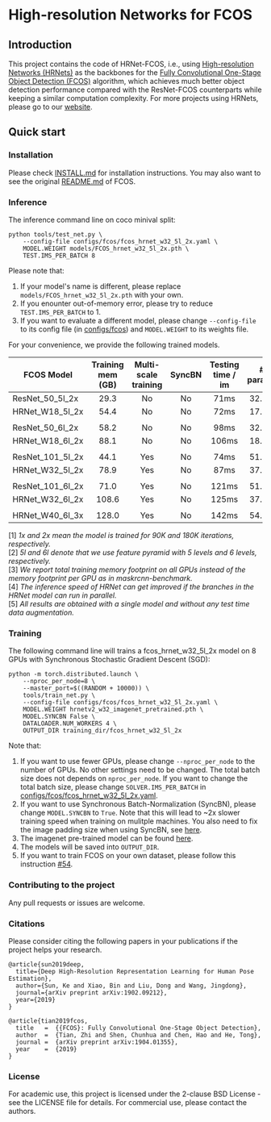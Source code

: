 # High-resolution Networks for FCOS

## Introduction
This project contains the code of HRNet-FCOS, i.e., using [High-resolution Networks (HRNets)](https://arxiv.org/pdf/1904.04514.pdf) as the backbones for the [Fully Convolutional One-Stage Object Detection (FCOS)](https://arxiv.org/abs/1904.01355) algorithm, which achieves much better object detection performance compared with the ResNet-FCOS counterparts while keeping a similar computation complexity. For more projects using HRNets, please go to our [website](https://github.com/HRNet).

## Quick start
### Installation

Please check [INSTALL.md](INSTALL.md) for installation instructions.
You may also want to see the original [README.md](FCOS_README.md) of FCOS.

### Inference
The inference command line on coco minival split:

    python tools/test_net.py \
        --config-file configs/fcos/fcos_hrnet_w32_5l_2x.yaml \
        MODEL.WEIGHT models/FCOS_hrnet_w32_5l_2x.pth \
        TEST.IMS_PER_BATCH 8

Please note that:
1) If your model's name is different, please replace `models/FCOS_hrnet_w32_5l_2x.pth` with your own.
2) If you enounter out-of-memory error, please try to reduce `TEST.IMS_PER_BATCH` to 1.
3) If you want to evaluate a different model, please change `--config-file` to its config file (in [configs/fcos](configs/fcos)) and `MODEL.WEIGHT` to its weights file.

For your convenience, we provide the following trained models.

FCOS Model | Training mem (GB) | Multi-scale training | SyncBN| Testing time / im | # params |GFLOPs| AP (minival) | Link
--- |:---:|:---:|:---:|:---:|:---:|:---:|:---:|:---:
ResNet_50_5l_2x           | 29.3 | No  |No | 71ms  |32.0M |190.0| 37.1 | [-]()
HRNet_W18_5l_2x           | 54.4 | No  |No | 72ms  |17.5M |180.3| 37.7 | [model](https://1drv.ms/u/s!Av9x_1oQAAoqeRND03CfS4HBONM?e=wT0G0O)
||
ResNet_50_6l_2x           | 58.2 | No  |No | 98ms  |32.7M |529.0| 37.1 | [-]()
HRNet_W18_6l_2x           | 88.1 | No  |No | 106ms |18.1M |515.1| 37.8 | [model](https://1drv.ms/u/s!Av9x_1oQAAoqeumBsKzXzZjE8Qs?e=fT1edk)
||
ResNet_101_5l_2x          | 44.1 | Yes |No | 74ms  |51.0M |261.2| 41.4 | [model](https://cloudstor.aarnet.edu.au/plus/s/vjL3L0AW7vnhRTo/download)
HRNet_W32_5l_2x           | 78.9 | Yes |No | 87ms  |37.3M |273.3| 41.9 | [model](https://1drv.ms/u/s!Av9x_1oQAAoqfPuN69wCHx26k0o?e=L7c5FX)
||
ResNet_101_6l_2x          | 71.0 | Yes |No | 121ms |51.6M |601.0| 41.5 | [model](https://1drv.ms/u/s!Av9x_1oQAAoqe7UH3Bh-kB8JuKA?e=EF9K0B)
HRNet_W32_6l_2x           | 108.6| Yes |No | 125ms |37.9M |608.0| 42.1 | [model](https://1drv.ms/u/s!Av9x_1oQAAoqfZn3Xt2CrKUI2rk?e=ZdJSPG)
||
HRNet_W40_6l_3x           | 128.0| Yes |No | 142ms |54.1M |682.9| 42.6 | [model](https://1drv.ms/u/s!Av9x_1oQAAoqfu-2x6aOIsGxSsg?e=OBbs5Z)

[1] *1x and 2x mean the model is trained for 90K and 180K iterations, respectively.*\
[2] *5l and 6l denote that we use feature pyramid with 5 levels and 6 levels, respectively.*\
[3] *We report total training memory footprint on all GPUs instead of the memory footprint per GPU as in maskrcnn-benchmark.*\
[4] *The inference speed of HRNet can get improved if the branches in the HRNet model can run in parallel.*\
[5] *All results are obtained with a single model and without any test time data augmentation.*

### Training

The following command line will trains a fcos_hrnet_w32_5l_2x model on 8 GPUs with Synchronous Stochastic Gradient Descent (SGD):

    python -m torch.distributed.launch \
        --nproc_per_node=8 \
        --master_port=$((RANDOM + 10000)) \
        tools/train_net.py \
        --config-file configs/fcos/fcos_hrnet_w32_5l_2x.yaml \
        MODEL.WEIGHT hrnetv2_w32_imagenet_pretrained.pth \
        MODEL.SYNCBN False \
        DATALOADER.NUM_WORKERS 4 \
        OUTPUT_DIR training_dir/fcos_hrnet_w32_5l_2x
        
Note that:
1) If you want to use fewer GPUs, please change `--nproc_per_node` to the number of GPUs. No other settings need to be changed. The total batch size does not depends on `nproc_per_node`. If you want to change the total batch size, please change `SOLVER.IMS_PER_BATCH` in [configs/fcos/fcos_hrnet_w32_5l_2x.yaml](configs/fcos/fcos_hrnet_w32_5l_2x.yaml).
2) If you want to use Synchronous Batch-Normalization (SyncBN), please change `MODEL.SYNCBN` to `True`. Note that this will lead to ~2x slower training speed when training on mulitple machines. You also need to fix the image padding size when using SyncBN, see [here](maskrcnn_benchmark/structures/image_list.py#L62).
3) The imagenet pre-trained model can be found [here](https://github.com/HRNet/HRNet-Object-Detection#faster-r-cnn).
4) The models will be saved into `OUTPUT_DIR`.
5) If you want to train FCOS on your own dataset, please follow this instruction [#54](https://github.com/tianzhi0549/FCOS/issues/54#issuecomment-497558687).
### Contributing to the project

Any pull requests or issues are welcome.

### Citations
Please consider citing the following papers in your publications if the project helps your research. 
```
@article{sun2019deep,
  title={Deep High-Resolution Representation Learning for Human Pose Estimation},
  author={Sun, Ke and Xiao, Bin and Liu, Dong and Wang, Jingdong},
  journal={arXiv preprint arXiv:1902.09212},
  year={2019}
}

@article{tian2019fcos,
  title   =  {{FCOS}: Fully Convolutional One-Stage Object Detection},
  author  =  {Tian, Zhi and Shen, Chunhua and Chen, Hao and He, Tong},
  journal =  {arXiv preprint arXiv:1904.01355},
  year    =  {2019}
}
```


### License

For academic use, this project is licensed under the 2-clause BSD License - see the LICENSE file for details. For commercial use, please contact the authors. 

